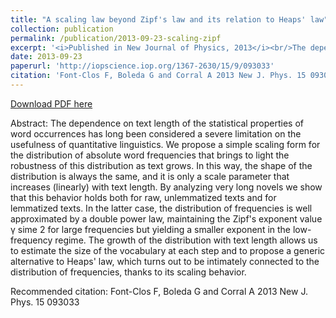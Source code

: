 ```yaml
---
title: "A scaling law beyond Zipf's law and its relation to Heaps' law"
collection: publication
permalink: /publication/2013-09-23-scaling-zipf
excerpt: '<i>Published in New Journal of Physics, 2013</i><br/>The dependence on text length of the statistical properties of word occurrences has long been considered a severe limitation on the usefulness of quantitative linguistics. We propose a simple scaling form for the distribution of absolute word frequencies that brings to light the robustness of this distribution as text grows. '
date: 2013-09-23
paperurl: 'http://iopscience.iop.org/1367-2630/15/9/093033'
citation: 'Font-Clos F, Boleda G and Corral A 2013 New J. Phys. 15 093033'
---
```


<a href='http://iopscience.iop.org/1367-2630/15/9/093033'>Download PDF here</a>

Abstract: The dependence on text length of the statistical properties of word occurrences has long been considered a severe limitation on the usefulness of quantitative linguistics. We propose a simple scaling form for the distribution of absolute word frequencies that brings to light the robustness of this distribution as text grows. In this way, the shape of the distribution is always the same, and it is only a scale parameter that increases (linearly) with text length. By analyzing very long novels we show that this behavior holds both for raw, unlemmatized texts and for lemmatized texts. In the latter case, the distribution of frequencies is well approximated by a double power law, maintaining the Zipf&apos;s exponent value γ sime 2 for large frequencies but yielding a smaller exponent in the low-frequency regime. The growth of the distribution with text length allows us to estimate the size of the vocabulary at each step and to propose a generic alternative to Heaps&apos; law, which turns out to be intimately connected to the distribution of frequencies, thanks to its scaling behavior.

 Recommended citation: Font-Clos F, Boleda G and Corral A 2013 New J. Phys. 15 093033
